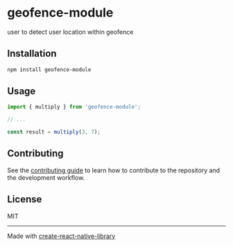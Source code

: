 # geofence-module

user to detect user location within geofence

## Installation

```sh
npm install geofence-module
```

## Usage


```js
import { multiply } from 'geofence-module';

// ...

const result = multiply(3, 7);
```


## Contributing

See the [contributing guide](CONTRIBUTING.md) to learn how to contribute to the repository and the development workflow.

## License

MIT

---

Made with [create-react-native-library](https://github.com/callstack/react-native-builder-bob)

